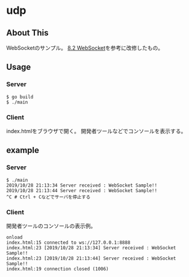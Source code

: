 # udp

## About This

WebSocketのサンプル。
[8.2 WebSocket](https://astaxie.gitbooks.io/build-web-application-with-golang/ja/08.2.html)を参考に改修したもの。

## Usage

### Server

```
$ go build
$ ./main
```

### Client

index.htmlをブラウザで開く。
開発者ツールなどでコンソールを表示する。

## example

### Server

```
$ ./main
2019/10/28 21:13:34 Server received : WebSocket Sample!!
2019/10/28 21:13:44 Server received : WebSocket Sample!!
^C # Ctrl + Cなどでサーバを停止する
```

### Client

開発者ツールのコンソールの表示例。

```
onload
index.html:15 connected to ws://127.0.0.1:8888
index.html:23 [2019/10/28 21:13:34] Server received : WebSocket Sample!!
index.html:23 [2019/10/28 21:13:44] Server received : WebSocket Sample!!
index.html:19 connection closed (1006)
```
